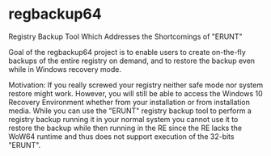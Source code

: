 # regbackup64
Registry Backup Tool Which Addresses the Shortcomings of "ERUNT"

Goal of the regbackup64 project is to enable users to create on-the-fly backups of the entire registry on demand, and to restore the backup even while in Windows recovery mode.

Motivation:
If you really screwed your registry neither safe mode nor system restore might work.
However, you will still be able to access the Windows 10 Recovery Environment whether from your installation or from installation media.
While you can use the "ERUNT" registry backup tool to perform a registry backup running it in your normal system you cannot use it to restore the backup
while then running in the RE since the RE lacks the WoW64 runtime and thus does not support execution of the 32-bits "ERUNT".
